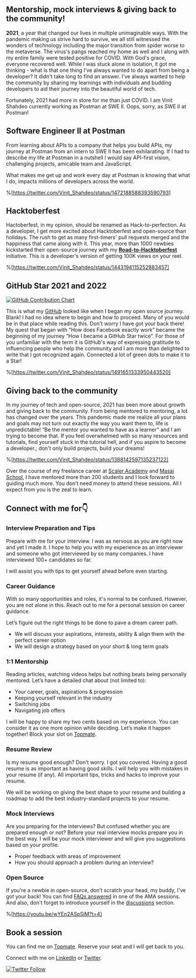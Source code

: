 ## Mentorship, mock interviews & giving back to the community!

**2021**, a year that changed our lives in multiple unimaginable ways.  With the pandemic making us strive hard to survive, we all still witnessed the wonders of technology including the major transition from spider worse to the metaverse. The virus's pangs reached my home as well and I along with my entire family were tested positive for COVID. With God's grace, everyone recovered well. While I was stuck alone in isolation, it got me thinking - what is that one thing I’ve always wanted to do apart from being a developer? It didn't take long to find an answer. I’ve always wanted to help the community by sharing my learnings with individuals and budding developers to aid their journey into the beautiful world of tech. 

Fortunately, 2021 had more in store for me than just COVID. I am Vinit Shahdeo currently working as Postman at SWE II. Oops, sorry, as SWE II at Postman!



## Software Engineer II at Postman

From learning about APIs to a company that helps you build APIs, my journey at Postman from an intern to SWE II has been exhilarating. If I had to describe my life at Postman in a nutshell I would say API-first vision, challenging projects, amicable team and JavaScript. 

What makes me get up and work every day at Postman is knowing that what I do, impacts millions of developers across the world.

%[https://twitter.com/Vinit_Shahdeo/status/1472188588393590793]

## Hacktoberfest

Hactoberfest, in my opinion, should be renamed as Hack-to-perfection. As a developer, I get more excited about Hacktoberfest and open-source than holidays. The rush to get as many first-timers' pull requests merged and the happiness that came along with it. This year, more than 1000 newbies kickstarted their open-source journey with my **[Road-to-Hacktoberfest](https://vinitshahdeo.dev/hacktoberfest-2021)** initiative. This is a developer's version of getting 100K views on your reel. 

%[https://twitter.com/Vinit_Shahdeo/status/1443194115252883457]
 
## GitHub Star 2021 and 2022


[![GitHub Contribution Chart](https://cdn.hashnode.com/res/hashnode/image/upload/v1645588967388/C9DeR90FX.png)](https://github.com/vinitshahdeo)

This is what my [GitHub](https://github.com/vinitshahdeo) looked like when I began my open source journey. Blank! I had no idea where to begin and how to proceed.  Many of you would be in that place while reading this. Don't worry I have got your back there! My quest that began with “How does Facebook exactly work” became the beginning of my journey  “How I became a GitHub Star twice”. For those of you unfamiliar with the term it is GitHub's way of expressing gratitude to influencing people who help the community and I am more than delighted to write that I got recognized again. Connected a lot of green dots to make it to a Star!

%[https://twitter.com/Vinit_Shahdeo/status/1491651333950443520]

## Giving back to the community

In my journey of tech and open-source, 2021 has been more about growth and giving back to the community. From being mentored to mentoring, a lot has changed over the years. This pandemic made me realize all your plans and goals may not turn out exactly the way you want them to, life is unpredictable!  “Be the mentor you wanted to have as a learner”  and I am trying to become that. If you feel overwhelmed with so many resources and tutorials, find yourself stuck in the tutorial hell, and if you aspire to become a developer.; don't only build projects, build your dreams!

%[https://twitter.com/Vinit_Shahdeo/status/1388142597135237122]

Over the course of my freelance career at [Scaler Academy](https://www.scaler.com/academy/mentor/profile/431c88b3419b) and [Masai School](https://www.masaischool.com/industry-mentors/), I have mentored more than 200 students and I look forward to guiding much more. You don’t need money to attend these sessions. All I expect from you is the zeal to learn.

## Connect with me for👇

### Interview Preparation and Tips

Prepare with me for your interview. I was as nervous as you are right now and yet I made it. I hope to help you with my experience as an interviewer and someone who got interviewed by so many companies. I have interviewed 100+ candidates so far. 

I will assist you with tips to get yourself ahead before even starting.

### Career Guidance

With so many opportunities and roles, it's normal to be confused. However, you are not alone in this. Reach out to me for a personal session on career guidance.

Let’s figure out the right things to be done to pave a dream career path.

- We will discuss your aspirations, interests, ability & align them with the perfect career option
- We will design a strategy based on your short & long term goals

### 1:1 Mentorship 

Reading articles, watching videos helps but nothing beats being personally mentored. Let’s have a detailed chat about (not limited to):

- Your career, goals, aspirations & progression
- Keeping yourself relevant in the industry
- Switching jobs
- Navigating job offers

I will be happy to share my two cents based on my experience. You can consider it as one more opinion while deciding. Let’s make it happen together! Block your slot on [Topmate](https://topmate.io/vinitshahdeo).

### Resume Review 

Is my resume good enough? Don't worry. I got you covered. Having a good resume is as important as having good skills. I will help you with mistakes in your resume (if any). All important tips, tricks and hacks to improve your resume.

We will be working on giving the best shape to your resume and building a roadmap to add the best industry-standard projects to your resume.

### Mock Interviews 

Are you preparing for the interviews? But confused whether you are prepared enough or not? Before your real interview mocks prepare you in the best way. I will be your mock interviewer and will give you suggestions based on your profile.

- Proper feedback with areas of improvement
- How you should approach a problem during an interview?

### Open Source

If you're a newbie in open-source, don’t scratch your head, my buddy, I've got your back! You can find [FAQs answered](https://girlscriptsoc.medium.com/navigating-open-source-ama-with-vinit-shahdeo-software-engineer-postman-github-star-807a13592d34) in one of the AMA sessions. And also, don't forget to introduce yourself in the [discussions](https://github.com/vinitshahdeo/vinitshahdeo/discussions) section.

%[https://youtu.be/wYEn2ASpSjM?t=4]

## Book a session

You can find me on [Topmate](https://topmate.io/vinitshahdeo). Reserve your seat and I will get back to you.

Connect with me on [LinkedIn](https://www.linkedin.com/in/vinitshahdeo) or [Twitter](https://twitter.com/Vinit_Shahdeo).

[![Twitter Follow](https://img.shields.io/twitter/follow/Vinit_Shahdeo?style=social)](https://twitter.com/Vinit_Shahdeo)

 


